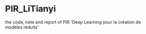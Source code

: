 # PIR_LiTianyi
the code, note and report of PIR 'Deep Learning pour la création de modèles réduits'
